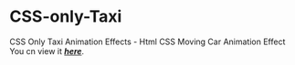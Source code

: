 # CSS-only-Taxi
CSS Only Taxi Animation Effects - Html CSS Moving Car Animation Effect
You cn view it <b><em>[here](https://sh1k44r.github.io/CSS-only-Taxi/)</b></em>.
